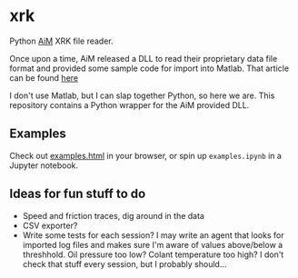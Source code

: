 # xrk
Python [AiM](https://www.aim-sportline.com) XRK file reader.

Once upon a time, AiM released a DLL to read their proprietary data file format
and provided some sample code for import into Matlab. That article can be found
[here](https://www.aim-sportline.com/download/software/doc/how-to-access-xrk-files-data-without-aim-software_101.pdf)

I don't use Matlab, but I can slap together Python, so here we are. This
repository contains a Python wrapper for the AiM provided DLL.

## Examples
Check out [examples.html](examples.html) in your browser, or spin up
`examples.ipynb` in a Jupyter notebook.

## Ideas for fun stuff to do
* Speed and friction traces, dig around in the data
* CSV exporter?
* Write some tests for each session? I may write an agent that looks for
  imported log files and makes sure I'm aware of values above/below a
  threshhold. Oil pressure too low? Colant temperature too high? I don't check
  that stuff every session, but I probably should...

